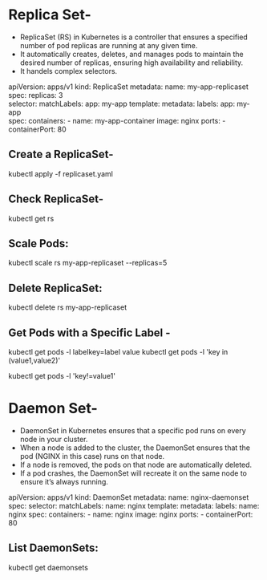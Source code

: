 # Replica Set-
- ReplicaSet (RS) in Kubernetes is a controller that ensures a specified number of pod replicas are running at any given time.
- It automatically creates, deletes, and manages pods to maintain the desired number of replicas, ensuring high availability and reliability.
- It handels complex selectors.



apiVersion: apps/v1
kind: ReplicaSet
metadata:
  name: my-app-replicaset
spec:
  replicas: 3  
  selector:
    matchLabels:
      app: my-app 
  template:
    metadata:
      labels:
        app: my-app  
    spec:
      containers:
      - name: my-app-container
        image: nginx 
        ports:
        - containerPort: 80
        

## Create a ReplicaSet-

kubectl apply -f replicaset.yaml

## Check ReplicaSet-

kubectl get rs

## Scale Pods:

kubectl scale rs my-app-replicaset --replicas=5

## Delete ReplicaSet:

kubectl delete rs my-app-replicaset

## Get Pods with a Specific Label -

kubectl get pods -l labelkey=label value
kubectl get pods -l 'key in (value1,value2)'

kubectl get pods -l 'key!=value1'



# Daemon Set-
- DaemonSet in Kubernetes ensures that a specific pod runs on every node in your cluster.
- When a node is added to the cluster, the DaemonSet ensures that the pod (NGINX in this case) runs on that node.
- If a node is removed, the pods on that node are automatically deleted.
- If a pod crashes, the DaemonSet will recreate it on the same node to ensure it’s always running.


apiVersion: apps/v1
kind: DaemonSet
metadata:
  name: nginx-daemonset
spec:
  selector:
    matchLabels:
      name: nginx
  template:
    metadata:
      labels:
        name: nginx
    spec:
      containers:
      - name: nginx
        image: nginx
        ports:
        - containerPort: 80


## List DaemonSets:

kubectl get daemonsets
